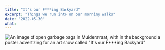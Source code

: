 ```yaml
---
title: "It's our F***ing Backyard"
excerpt: "Things we run into on our morning walks"
date: "2022-05-30"
what:
---
```

![An image of open garbage bags in Muiderstraat, with in the background a poster advertizing for an art show called "It's our F***ing Backyard"](https://res.cloudinary.com/dbi2zounq/image/upload/v1653941093/zinzy.website/2022-05-30-07-57_zw5dfu.jpg)
